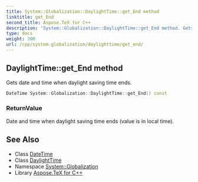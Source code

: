 ```yaml
---
title: System::Globalization::DaylightTime::get_End method
linktitle: get_End
second_title: Aspose.TeX for C++
description: 'System::Globalization::DaylightTime::get_End method. Gets date and time when daylight saving time ends in C++.'
type: docs
weight: 300
url: /cpp/system.globalization/daylighttime/get_end/
---
```

## DaylightTime::get_End method


Gets date and time when daylight saving time ends.

```cpp
DateTime System::Globalization::DaylightTime::get_End() const
```


### ReturnValue

Date and time when daylight saving time ends (value is in local time).

## See Also

* Class [DateTime](../../../system/datetime/)
* Class [DaylightTime](../)
* Namespace [System::Globalization](../../)
* Library [Aspose.TeX for C++](../../../)
